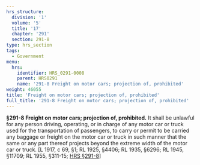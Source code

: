 ```yaml
---
hrs_structure:
  division: '1'
  volume: '5'
  title: '17'
  chapter: '291'
  section: 291-8
type: hrs_section
tags:
  - Government
menu:
  hrs:
    identifier: HRS_0291-0008
    parent: HRS0291
    name: '291-8 Freight on motor cars; projection of, prohibited'
weight: 46055
title: 'Freight on motor cars; projection of, prohibited'
full_title: '291-8 Freight on motor cars; projection of, prohibited'
---
```

**§291-8 Freight on motor cars; projection of, prohibited.** It shall be unlawful for any person driving, operating, or in charge of any motor car or truck used for the transportation of passengers, to carry or permit to be carried any baggage or freight on the motor car or truck in such manner that the same or any part thereof projects beyond the extreme width of the motor car or truck. [L 1917, c 69, §1; RL 1925, §4406; RL 1935, §6296; RL 1945, §11709; RL 1955, §311-15; [HRS §291-8](/title-17/chapter-291/section-291-8/)]